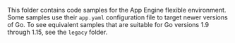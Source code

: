 This folder contains code samples for the App Engine flexible environment.
Some samples use their `app.yaml` configuration file to target newer versions of Go. To see equivalent samples that are suitable for Go versions 1.9 through 1.15, see the
`legacy` folder.

